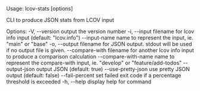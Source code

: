 Usage: lcov-stats [options]

CLI to produce JSON stats from LCOV input

Options:
  -V, --version               output the version number
  -i, --input <filename>      filename for lcov info input (default: "lcov.info")
  --input-name <name>         name to represent the input, ie. "main" or "base"
  -o, --output <filename>     filename for JSON output. stdout will be used if no output file is given.
  --compare-with <filename>   filename for another lcov info input to produce a comparison calculation
  --compare-with-name <name>  name to represent the compare-with input, ie. "develop" or "feature/add-todos"
  --output-json               output JSON (default: true)
  --use-pretty-json           use pretty JSON output (default: false)
  --fail-percent <threshold>  set failed exit code if a percentage threshold is exceeded
  -h, --help                  display help for command
